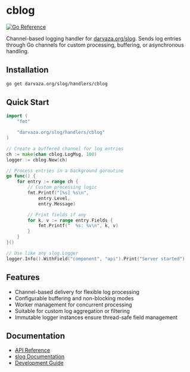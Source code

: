 # cblog

[![Go Reference][godoc-badge]][godoc]

[godoc]: https://pkg.go.dev/darvaza.org/slog/handlers/cblog
[godoc-badge]: https://pkg.go.dev/badge/darvaza.org/slog/handlers/cblog.svg

Channel-based logging handler for
[darvaza.org/slog](https://github.com/darvaza-proxy/slog).
Sends log entries through Go channels for custom processing, buffering, or
asynchronous handling.

## Installation

```bash
go get darvaza.org/slog/handlers/cblog
```

## Quick Start

```go
import (
    "fmt"

    "darvaza.org/slog/handlers/cblog"
)

// Create a buffered channel for log entries
ch := make(chan cblog.LogMsg, 100)
logger := cblog.New(ch)

// Process entries in a background goroutine
go func() {
    for entry := range ch {
        // Custom processing logic
        fmt.Printf("[%s] %s\n",
            entry.Level,
            entry.Message)

        // Print fields if any
        for k, v := range entry.Fields {
            fmt.Printf("  %s: %v\n", k, v)
        }
    }
}()

// Use like any slog.Logger
logger.Info().WithField("component", "api").Print("Server started")
```

## Features

- Channel-based delivery for flexible log processing
- Configurable buffering and non-blocking modes
- Worker management for concurrent processing
- Suitable for custom log aggregation or filtering
- Immutable logger instances ensure thread-safe field management

## Documentation

- [API Reference](https://pkg.go.dev/darvaza.org/slog/handlers/cblog)
- [slog Documentation](https://github.com/darvaza-proxy/slog)
- [Development Guide](AGENT.md)
